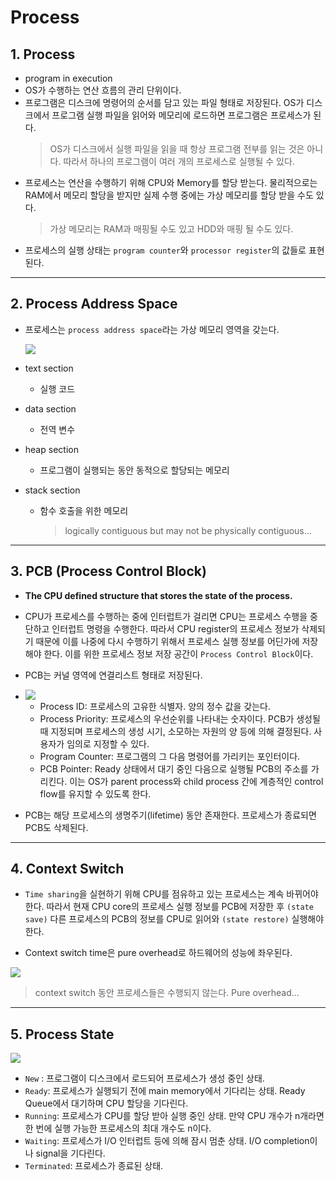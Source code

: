 # Process

## 1. Process

- program in execution
- OS가 수행하는 연산 흐름의 관리 단위이다.
- 프로그램은 디스크에 명령어의 순서를 담고 있는 파일 형태로 저장된다. OS가 디스크에서 프로그램 실행 파일을 읽어와 메모리에 로드하면 프로그램은 프로세스가 된다.
  > OS가 디스크에서 실행 파일을 읽을 때 항상 프로그램 전부를 읽는 것은 아니다. 따라서 하나의 프로그램이 여러 개의 프로세스로 실행될 수 있다.
- 프로세스는 연산을 수행하기 위해 CPU와 Memory를 할당 받는다. 물리적으로는 RAM에서 메모리 할당을 받지만 실제 수행 중에는 가상 메모리를 할당 받을 수도 있다.
  > 가상 메모리는 RAM과 매핑될 수도 있고 HDD와 매핑 될 수도 있다.
- 프로세스의 실행 상태는 `program counter`와 `processor register`의 값들로 표현된다.

---

## 2. Process Address Space

- 프로세스는 `process address space`라는 가상 메모리 영역을 갖는다.

  <img src="./img/003_process_address_space.png">

- text section
  - 실행 코드
- data section
  - 전역 변수
- heap section
  - 프로그램이 실행되는 동안 동적으로 할당되는 메모리
- stack section
  - 함수 호출을 위한 메모리
    > logically contiguous but may not be physically contiguous...

---

## 3. PCB (Process Control Block)

- **The CPU defined structure that stores the state of the process.**
- CPU가 프로세스를 수행하는 중에 인터럽트가 걸리면 CPU는 프로세스 수행을 중단하고 인터럽트 명령을 수행한다. 따라서 CPU register의 프로세스 정보가 삭제되기 때문에 이를 나중에 다시 수행하기 위해서 프로세스 실행 정보를 어딘가에 저장해야 한다. 이를 위한 프로세스 정보 저장 공간이 `Process Control Block`이다.
- PCB는 커널 영역에 연결리스트 형태로 저장된다. <br>

- <img src="./img/003_PCB.png">

  - Process ID: 프로세스의 고유한 식별자. 양의 정수 값을 갖는다.
  - Process Priority: 프로세스의 우선순위를 나타내는 숫자이다. PCB가 생성될 때 지정되며 프로세스의 생성 시기, 소모하는 자원의 양 등에 의해 결정된다. 사용자가 임의로 지정할 수 있다.
  - Program Counter: 프로그램의 그 다음 명령어를 가리키는 포인터이다.
  - PCB Pointer: Ready 상태에서 대기 중인 다음으로 실행될 PCB의 주소를 가리킨다. 이는 OS가 parent process와 child process 간에 계층적인 control flow를 유지할 수 있도록 한다.

- PCB는 해당 프로세스의 생명주기(lifetime) 동안 존재한다. 프로세스가 종료되면 PCB도 삭제된다.

---

## 4. Context Switch

- `Time sharing`을 실현하기 위해 CPU를 점유하고 있는 프로세스는 계속 바뀌어야 한다. 따라서 현재 CPU core의 프로세스 실행 정보를 PCB에 저장한 후 `(state save)` 다른 프로세스의 PCB의 정보를 CPU로 읽어와 `(state restore)` 실행해야 한다.

- Context switch time은 pure overhead로 하드웨어의 성능에 좌우된다.

<img src="./img/003_context_switch.png">

> context switch 동안 프로세스들은 수행되지 않는다. Pure overhead...

---

## 5. Process State

<img src="./img/003_process_state.png">

- `New` : 프로그램이 디스크에서 로드되어 프로세스가 생성 중인 상태.
- `Ready`: 프로세스가 실행되기 전에 main memory에서 기다리는 상태. Ready Queue에서 대기하며 CPU 할당을 기다린다.
- `Running`: 프로세스가 CPU를 할당 받아 실행 중인 상태. 만약 CPU 개수가 n개라면 한 번에 실행 가능한 프로세스의 최대 개수도 n이다.
- `Waiting`: 프로세스가 I/O 인터럽트 등에 의해 잠시 멈춘 상태. I/O completion이나 signal을 기다린다.
- `Terminated`: 프로세스가 종료된 상태.
